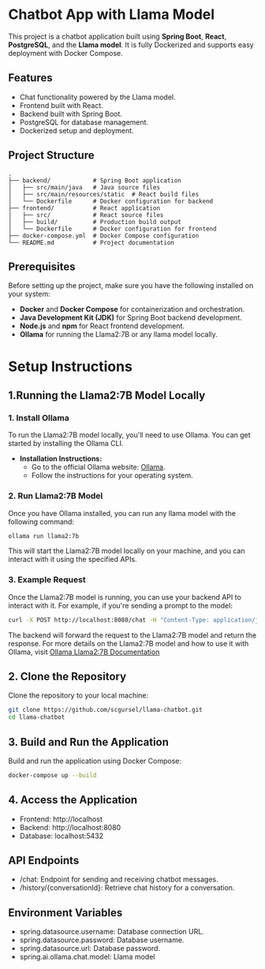 
# Chatbot App with Llama Model

This project is a chatbot application built using **Spring Boot**, **React**, **PostgreSQL**, and the **Llama model**. It is fully Dockerized and supports easy deployment with Docker Compose.

## Features
- Chat functionality powered by the Llama model.
- Frontend built with React.
- Backend built with Spring Boot.
- PostgreSQL for database management.
- Dockerized setup and deployment.

## Project Structure
```plaintext
.
├── backend/            # Spring Boot application
│   ├── src/main/java   # Java source files
│   ├── src/main/resources/static  # React build files
│   └── Dockerfile      # Docker configuration for backend
├── frontend/           # React application
│   ├── src/            # React source files
│   ├── build/          # Production build output
│   └── Dockerfile      # Docker configuration for frontend
├── docker-compose.yml  # Docker Compose configuration
└── README.md           # Project documentation
```

## Prerequisites
Before setting up the project, make sure you have the following installed on your system:

- **Docker** and **Docker Compose** for containerization and orchestration.
- **Java Development Kit (JDK)** for Spring Boot backend development.
- **Node.js** and **npm** for React frontend development.
- **Ollama** for running the Llama2:7B or any llama model locally.


# Setup Instructions
## 1.Running the Llama2:7B Model Locally

### 1. Install Ollama
To run the Llama2:7B model locally, you'll need to use Ollama. You can get started by installing the Ollama CLI.

- **Installation Instructions:**
    - Go to the official Ollama website: [Ollama](https://ollama.com/).
    - Follow the instructions for your operating system.

### 2. Run Llama2:7B Model
Once you have Ollama installed, you can run any llama model with the following command:

```bash
ollama run llama2:7b
```
This will start the Llama2:7B model locally on your machine, and you can interact with it using the specified APIs.

### 3. Example Request
Once the Llama2:7B model is running, you can use your backend API to interact with it. For example, if you're sending a prompt to the model:
```bash
curl -X POST http://localhost:8080/chat -H "Content-Type: application/json" -d '{"message": "Hello, Llama!"}'
```
The backend will forward the request to the Llama2:7B model and return the response.
For more details on the Llama2:7B model and how to use it with Ollama, visit [Ollama Llama2:7B Documentation](https://ollama.com/library/llama2:7b) 


## 2. Clone the Repository
Clone the repository to your local machine:

```bash
git clone https://github.com/scgursel/llama-chatbot.git
cd llama-chatbot
```

## 3. Build and Run the Application
Build and run the application using Docker Compose:
```bash
docker-compose up --build
```

## 4. Access the Application

* Frontend: http://localhost
* Backend: http://localhost:8080
* Database: localhost:5432

## API Endpoints

* /chat: Endpoint for sending and receiving chatbot messages.
* /history/{conversationId}: Retrieve chat history for a conversation.
## Environment Variables

* spring.datasource.username: Database connection URL.
* spring.datasource.password: Database username.
* spring.datasource.url: Database password.
* spring.ai.ollama.chat.model: Llama model 


